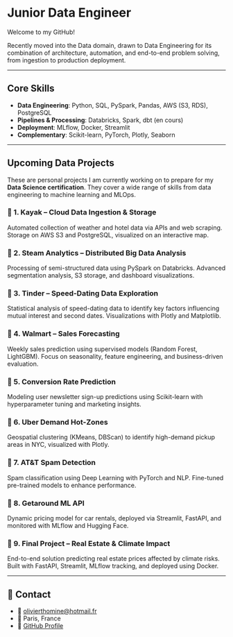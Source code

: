 # Junior Data Engineer

Welcome to my GitHub!

Recently moved into the Data domain, drawn to Data Engineering for its combination of architecture, automation, and end-to-end problem solving, from ingestion to production deployment.

---

## Core Skills
-  **Data Engineering**: Python, SQL, PySpark, Pandas, AWS (S3, RDS), PostgreSQL
- **Pipelines & Processing**: Databricks, Spark, dbt (en cours)
- **Deployment**: MLflow, Docker, Streamlit
- **Complementary**: Scikit-learn, PyTorch, Plotly, Seaborn

---

## Upcoming Data Projects

These are personal projects I am currently working on to prepare for my **Data Science certification**. They cover a wide range of skills from data engineering to machine learning and MLOps.

### 📌 1. **Kayak** – Cloud Data Ingestion & Storage
Automated collection of weather and hotel data via APIs and web scraping. Storage on AWS S3 and PostgreSQL, visualized on an interactive map.

### 📌 2. **Steam Analytics** – Distributed Big Data Analysis
Processing of semi-structured data using PySpark on Databricks. Advanced segmentation analysis, S3 storage, and dashboard visualizations.

### 📌 3. **Tinder** – Speed-Dating Data Exploration
Statistical analysis of speed-dating data to identify key factors influencing mutual interest and second dates. Visualizations with Plotly and Matplotlib.

### 📌 4. **Walmart – Sales Forecasting**
Weekly sales prediction using supervised models (Random Forest, LightGBM). Focus on seasonality, feature engineering, and business-driven evaluation.

### 📌 5. **Conversion Rate Prediction**
Modeling user newsletter sign-up predictions using Scikit-learn with hyperparameter tuning and marketing insights.

### 📌 6. **Uber Demand Hot-Zones**
Geospatial clustering (KMeans, DBScan) to identify high-demand pickup areas in NYC, visualized with Plotly.

### 📌 7. **AT&T Spam Detection**
Spam classification using Deep Learning with PyTorch and NLP. Fine-tuned pre-trained models to enhance performance.

### 📌 8. **Getaround ML API**
Dynamic pricing model for car rentals, deployed via Streamlit, FastAPI, and monitored with MLflow and Hugging Face.

### 📌 9. **Final Project** – Real Estate & Climate Impact
End-to-end solution predicting real estate prices affected by climate risks. Built with FastAPI, Streamlit, MLflow tracking, and deployed using Docker.

---

## 📩 Contact
- 📧 olivierthomine@hotmail.fr  
- 📍 Paris, France  
- 🔗 [GitHub Profile](https://github.com/OlivierThomine)


<!--
**OlivierThomine/OlivierThomine** is a ✨ _special_ ✨ repository because its `README.md` (this file) appears on your GitHub profile.
- 🔗 [LinkedIn]()  
Here are some ideas to get you started:

- 🔭 I’m currently working on ...
- 🌱 I’m currently learning ...
- 👯 I’m looking to collaborate on ...
- 🤔 I’m looking for help with ...
- 💬 Ask me about ...
- 📫 How to reach me: ...
- 😄 Pronouns: ...
- ⚡ Fun fact: ...
-->

